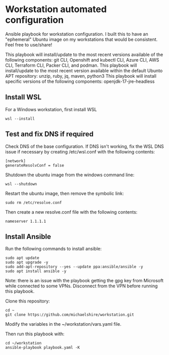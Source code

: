 # Workstation automated configuration

Ansible playbook for workstation configuration.  I built this to have an "ephemeral" Ubuntu image on my workstations that would be consistent.  Feel free to use/share!

This playbook will install/update to the most recent versions available of the following components: git CLI, Openshift and kubectl CLI, Azure CLI, AWS CLI, Terraform CLI, Packer CLI, and podman.
This playbook will install/update to the most recent version available within the default Ubunto APT repository: unzip, ruby, jq, maven, python3
This playbook will install specific versions of the following components: openjdk-17-jre-headless

## Install WSL

For a Windows workstation, first install WSL

```
wsl --install
```

## Test and fix DNS if required
Check DNS of the base configuration.  If DNS isn't working, fix the WSL DNS issue if necessary by creating /etc/wsl.conf with the following contents:

```
[network]
generateResolvConf = false
```

Shutdown the ubuntu image from the windows command line:

```
wsl --shutdown
```

Restart the ubuntu image, then remove the symbolic link:
```
sudo rm /etc/resolve.conf
```

Then create a new resolve.conf file with the following contents:
```
nameserver 1.1.1.1
```

## Install Ansible
Run the following commands to install ansible:

```
sudo apt update
sudo apt upgrade -y
sudo add-apt-repository --yes --update ppa:ansible/ansible -y
sudo apt install ansible -y
```

Note: there is an issue with the playbook getting the gpg key from Microsoft while connected to some VPNs.  Disconnect from the VPN before running this playbook.

Clone this repository:

```
cd ~
git clone https://github.com/michaelshire/workstation.git
```

Modify the variables in the ~/workstation/vars.yaml file.

Then run this playbook with:

```
cd ~/workstation
ansible-playbook playbook.yaml -K
```

